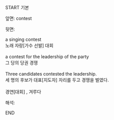 START
기본

앞면:
contest


뒷면:
<div>a singing contest </div><div>노래 자랑[가수 선발] 대회</div><div><br></div><div><div>a contest for the leadership of the party </div><div>그 당의 당권 경쟁</div></div><div><br></div><div><div>Three candidates contested the leadership. </div><div>세 명의 후보가 대표[지도자] 자리를 두고 경쟁을 벌였다.</div></div><div><br></div><div>경연[대회] , 겨루다</div>


해석:
<!--ID: 1746614453660-->
END